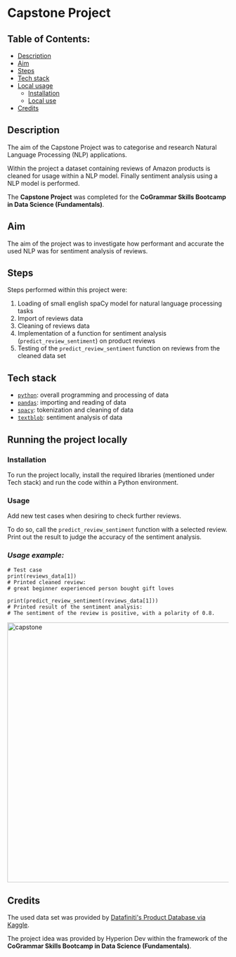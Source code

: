 # Capstone Project

## Table of Contents:

- [Description](#description)
- [Aim](#aim)
- [Steps](#steps)
- [Tech stack](#tech-stack)
- [Local usage](#local-usage)
  * [Installation](#installation)
  * [Local use](#local-use)
- [Credits](#credits)


## Description

The aim of the Capstone Project was to categorise and research Natural Language Processing (NLP) applications.

Within the project a dataset containing reviews of Amazon products is cleaned for usage within a NLP model.
Finally sentiment analysis using a NLP model is performed.

The **Capstone Project** was completed for the **CoGrammar Skills Bootcamp in Data Science (Fundamentals)**.

## Aim

The aim of the project was to investigate how performant and accurate the used NLP was for
sentiment analysis of reviews.


## Steps

Steps performed within this project were:

1. Loading of small english spaCy model for natural language processing tasks
2. Import of reviews data
3. Cleaning of reviews data
4. Implementation of a function for sentiment analysis (`predict_review_sentiment`) on product reviews
5. Testing of the `predict_review_sentiment` function on reviews from the cleaned data set


## Tech stack

- [`python`](https://www.python.org/): overall programming and processing of data
- [`pandas`](https://pandas.pydata.org/): importing and reading of data
- [`spacy`](https://spacy.io/): tokenization and cleaning of data
- [`textblob`](https://textblob.readthedocs.io/en/dev/): sentiment analysis of data


## Running the project locally

### Installation

To run the project locally, install the required libraries (mentioned under Tech stack)
and run the code within a Python environment.

### Usage

Add new test cases when desiring to check further reviews.

To do so, call the `predict_review_sentiment` function with a selected review.
Print out the result to judge the accuracy of the sentiment analysis.

### _Usage example:_

```
# Test case
print(reviews_data[1])
# Printed cleaned review:
# great beginner experienced person bought gift loves

print(predict_review_sentiment(reviews_data[1]))
# Printed result of the sentiment analysis:
# The sentiment of the review is positive, with a polarity of 0.8.
```

<img width="591" alt="capstone" src="https://github.com/BeauClancy/finalCapstone/assets/82422556/d04fc290-eb4c-4a05-884d-c7636cc52bbc">


## Credits

The used data set was provided by [Datafiniti's Product Database via Kaggle](https://www.kaggle.com/datasets/datafiniti/consumer-reviews-of-amazon-products).

The project idea was provided by Hyperion Dev within the framework of the
**CoGrammar Skills Bootcamp in Data Science (Fundamentals)**.
